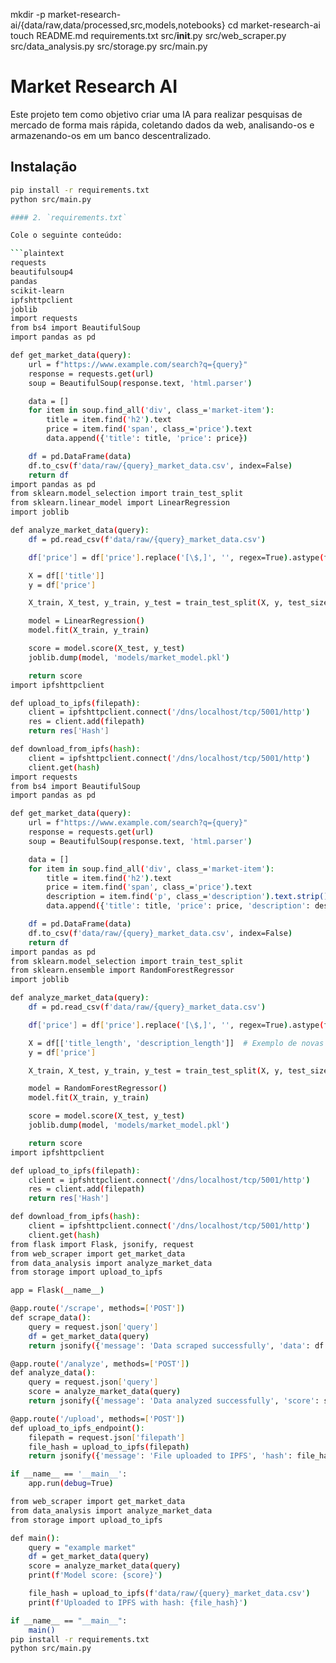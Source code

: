 mkdir -p market-research-ai/{data/raw,data/processed,src,models,notebooks}
cd market-research-ai
touch README.md requirements.txt src/__init__.py src/web_scraper.py src/data_analysis.py src/storage.py src/main.py
# Market Research AI

Este projeto tem como objetivo criar uma IA para realizar pesquisas de mercado de forma mais rápida, coletando dados da web, analisando-os e armazenando-os em um banco descentralizado.

## Instalação

```bash
pip install -r requirements.txt
python src/main.py

#### 2. `requirements.txt`

Cole o seguinte conteúdo:

```plaintext
requests
beautifulsoup4
pandas
scikit-learn
ipfshttpclient
joblib
import requests
from bs4 import BeautifulSoup
import pandas as pd

def get_market_data(query):
    url = f"https://www.example.com/search?q={query}"
    response = requests.get(url)
    soup = BeautifulSoup(response.text, 'html.parser')

    data = []
    for item in soup.find_all('div', class_='market-item'):
        title = item.find('h2').text
        price = item.find('span', class_='price').text
        data.append({'title': title, 'price': price})

    df = pd.DataFrame(data)
    df.to_csv(f'data/raw/{query}_market_data.csv', index=False)
    return df
import pandas as pd
from sklearn.model_selection import train_test_split
from sklearn.linear_model import LinearRegression
import joblib

def analyze_market_data(query):
    df = pd.read_csv(f'data/raw/{query}_market_data.csv')

    df['price'] = df['price'].replace('[\$,]', '', regex=True).astype(float)

    X = df[['title']]
    y = df['price']

    X_train, X_test, y_train, y_test = train_test_split(X, y, test_size=0.2, random_state=42)

    model = LinearRegression()
    model.fit(X_train, y_train)

    score = model.score(X_test, y_test)
    joblib.dump(model, 'models/market_model.pkl')

    return score
import ipfshttpclient

def upload_to_ipfs(filepath):
    client = ipfshttpclient.connect('/dns/localhost/tcp/5001/http')
    res = client.add(filepath)
    return res['Hash']

def download_from_ipfs(hash):
    client = ipfshttpclient.connect('/dns/localhost/tcp/5001/http')
    client.get(hash)
import requests
from bs4 import BeautifulSoup
import pandas as pd

def get_market_data(query):
    url = f"https://www.example.com/search?q={query}"
    response = requests.get(url)
    soup = BeautifulSoup(response.text, 'html.parser')

    data = []
    for item in soup.find_all('div', class_='market-item'):
        title = item.find('h2').text
        price = item.find('span', class_='price').text
        description = item.find('p', class_='description').text.strip() if item.find('p', class_='description') else ''
        data.append({'title': title, 'price': price, 'description': description})

    df = pd.DataFrame(data)
    df.to_csv(f'data/raw/{query}_market_data.csv', index=False)
    return df
import pandas as pd
from sklearn.model_selection import train_test_split
from sklearn.ensemble import RandomForestRegressor
import joblib

def analyze_market_data(query):
    df = pd.read_csv(f'data/raw/{query}_market_data.csv')

    df['price'] = df['price'].replace('[\$,]', '', regex=True).astype(float)

    X = df[['title_length', 'description_length']]  # Exemplo de novas features
    y = df['price']

    X_train, X_test, y_train, y_test = train_test_split(X, y, test_size=0.2, random_state=42)

    model = RandomForestRegressor()
    model.fit(X_train, y_train)

    score = model.score(X_test, y_test)
    joblib.dump(model, 'models/market_model.pkl')

    return score
import ipfshttpclient

def upload_to_ipfs(filepath):
    client = ipfshttpclient.connect('/dns/localhost/tcp/5001/http')
    res = client.add(filepath)
    return res['Hash']

def download_from_ipfs(hash):
    client = ipfshttpclient.connect('/dns/localhost/tcp/5001/http')
    client.get(hash)
from flask import Flask, jsonify, request
from web_scraper import get_market_data
from data_analysis import analyze_market_data
from storage import upload_to_ipfs

app = Flask(__name__)

@app.route('/scrape', methods=['POST'])
def scrape_data():
    query = request.json['query']
    df = get_market_data(query)
    return jsonify({'message': 'Data scraped successfully', 'data': df.to_dict(orient='records')})

@app.route('/analyze', methods=['POST'])
def analyze_data():
    query = request.json['query']
    score = analyze_market_data(query)
    return jsonify({'message': 'Data analyzed successfully', 'score': score})

@app.route('/upload', methods=['POST'])
def upload_to_ipfs_endpoint():
    filepath = request.json['filepath']
    file_hash = upload_to_ipfs(filepath)
    return jsonify({'message': 'File uploaded to IPFS', 'hash': file_hash})

if __name__ == '__main__':
    app.run(debug=True)

from web_scraper import get_market_data
from data_analysis import analyze_market_data
from storage import upload_to_ipfs

def main():
    query = "example market"
    df = get_market_data(query)
    score = analyze_market_data(query)
    print(f'Model score: {score}')

    file_hash = upload_to_ipfs(f'data/raw/{query}_market_data.csv')
    print(f'Uploaded to IPFS with hash: {file_hash}')

if __name__ == "__main__":
    main()
pip install -r requirements.txt
python src/main.py
